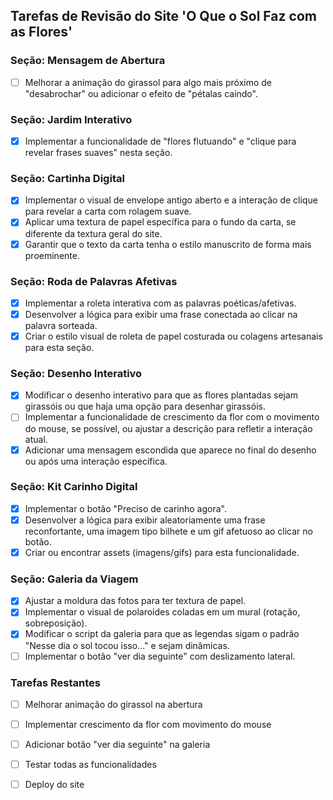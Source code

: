 ## Tarefas de Revisão do Site 'O Que o Sol Faz com as Flores'

### Seção: Mensagem de Abertura
- [ ] Melhorar a animação do girassol para algo mais próximo de "desabrochar" ou adicionar o efeito de "pétalas caindo".

### Seção: Jardim Interativo
- [x] Implementar a funcionalidade de "flores flutuando" e "clique para revelar frases suaves" nesta seção.

### Seção: Cartinha Digital
- [x] Implementar o visual de envelope antigo aberto e a interação de clique para revelar a carta com rolagem suave.
- [x] Aplicar uma textura de papel específica para o fundo da carta, se diferente da textura geral do site.
- [x] Garantir que o texto da carta tenha o estilo manuscrito de forma mais proeminente.

### Seção: Roda de Palavras Afetivas
- [x] Implementar a roleta interativa com as palavras poéticas/afetivas.
- [x] Desenvolver a lógica para exibir uma frase conectada ao clicar na palavra sorteada.
- [x] Criar o estilo visual de roleta de papel costurada ou colagens artesanais para esta seção.

### Seção: Desenho Interativo
- [x] Modificar o desenho interativo para que as flores plantadas sejam girassóis ou que haja uma opção para desenhar girassóis.
- [ ] Implementar a funcionalidade de crescimento da flor com o movimento do mouse, se possível, ou ajustar a descrição para refletir a interação atual.
- [x] Adicionar uma mensagem escondida que aparece no final do desenho ou após uma interação específica.

### Seção: Kit Carinho Digital
- [x] Implementar o botão "Preciso de carinho agora".
- [x] Desenvolver a lógica para exibir aleatoriamente uma frase reconfortante, uma imagem tipo bilhete e um gif afetuoso ao clicar no botão.
- [x] Criar ou encontrar assets (imagens/gifs) para esta funcionalidade.

### Seção: Galeria da Viagem
- [x] Ajustar a moldura das fotos para ter textura de papel.
- [x] Implementar o visual de polaroides coladas em um mural (rotação, sobreposição).
- [x] Modificar o script da galeria para que as legendas sigam o padrão "Nesse dia o sol tocou isso..." e sejam dinâmicas.
- [ ] Implementar o botão "ver dia seguinte" com deslizamento lateral.

### Tarefas Restantes
- [ ] Melhorar animação do girassol na abertura
- [ ] Implementar crescimento da flor com movimento do mouse
- [ ] Adicionar botão "ver dia seguinte" na galeria
- [ ] Testar todas as funcionalidades
- [ ] Deploy do site

